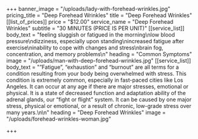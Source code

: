 +++
banner_image = "/uploads/lady-with-forehead-wrinkles.jpg"
pricing_title = "Deep Forehead Wrinkles"
title = "Deep Forehead Wrinkles"
[[list_of_prices]]
price = "$12.00"
service_name = "Deep Forehead Wrinkles"
subtitle = "30 MINUTES (PRICE IS PER UNIT)"
[[service_list]]
body_text = "feeling sluggish or fatigued in the morning\nlow blood pressure\ndizziness, especially upon standing\nincreased fatigue after exercise\ninability to cope with changes and stress\nbrain fog, concentration, and memory problems\n"
heading = "Common Symptoms"
image = "/uploads/man-with-deep-forehead-wrinkles.jpg"
[[service_list]]
body_text = "”Fatigue”, “exhaustion” and “burnout” are all terms for a condition resulting from your body being overwhelmed with stress. This condition is extremely common, especially in fast-paced cities like Los Angeles. It can occur at any age if there are major stresses, emotional or physical. It is a state of decreased function and adaptation ability of the adrenal glands, our “fight or flight” system. It can be caused by one major stress, physical or emotional, or a result of chronic, low-grade stress over many years.\n\n"
heading = "Deep Forehead Wrinkles"
image = "/uploads/forehead-wrinkles-woman.jpg"

+++
